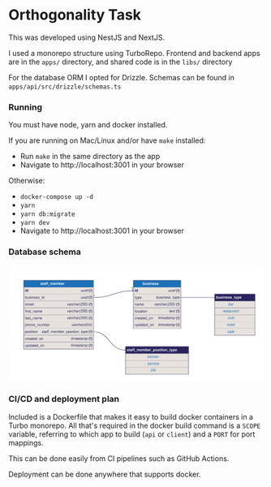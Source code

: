 # Orthogonality Task

This was developed using NestJS and NextJS.

I used a monorepo structure using TurboRepo. Frontend and backend apps are in the `apps/` directory, and shared code is in the `libs/` directory

For the database ORM I opted for Drizzle. Schemas can be found in `apps/api/src/drizzle/schemas.ts`

### Running

You must have node, yarn and docker installed.

If you are running on Mac/Linux and/or have `make` installed:
- Run `make` in the same directory as the app
- Navigate to http://localhost:3001 in your browser

Otherwise:
- `docker-compose up -d`
- `yarn`
- `yarn db:migrate`
- `yarn dev`
- Navigate to http://localhost:3001 in your browser


### Database schema

![Database schema](./apps/api/src/drizzle/uml/erd.svg)

### CI/CD and deployment plan

Included is a Dockerfile that makes it easy to build docker containers in a Turbo monorepo. All that's required in the docker build command is a `SCOPE` variable, referring to which app to build (`api` or `client`) and a `PORT` for port mappings.

This can be done easily from CI pipelines such as GitHub Actions.

Deployment can be done anywhere that supports docker.
